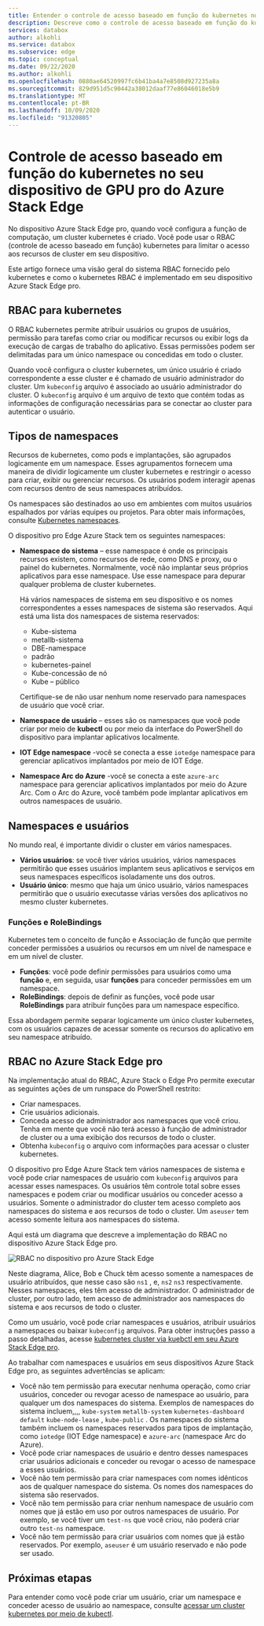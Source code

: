 ```yaml
---
title: Entender o controle de acesso baseado em função do kubernetes no dispositivo pro Edge Azure Stack | Microsoft Docs
description: Descreve como o controle de acesso baseado em função do kubernetes ocorre em um dispositivo pro Azure Stack Edge.
services: databox
author: alkohli
ms.service: databox
ms.subservice: edge
ms.topic: conceptual
ms.date: 09/22/2020
ms.author: alkohli
ms.openlocfilehash: 0880ae64520997fc6b41ba4a7e8508d927235a8a
ms.sourcegitcommit: 829d951d5c90442a38012daaf77e86046018e5b9
ms.translationtype: MT
ms.contentlocale: pt-BR
ms.lasthandoff: 10/09/2020
ms.locfileid: "91320805"
---
```

# <a name="kubernetes-role-based-access-control-on-your-azure-stack-edge-pro-gpu-device"></a>Controle de acesso baseado em função do kubernetes no seu dispositivo de GPU pro do Azure Stack Edge


No dispositivo Azure Stack Edge pro, quando você configura a função de computação, um cluster kubernetes é criado. Você pode usar o RBAC (controle de acesso baseado em função) kubernetes para limitar o acesso aos recursos de cluster em seu dispositivo.

Este artigo fornece uma visão geral do sistema RBAC fornecido pelo kubernetes e como o kubernetes RBAC é implementado em seu dispositivo Azure Stack Edge pro. 

## <a name="rbac-for-kubernetes"></a>RBAC para kubernetes

O RBAC kubernetes permite atribuir usuários ou grupos de usuários, permissão para tarefas como criar ou modificar recursos ou exibir logs da execução de cargas de trabalho do aplicativo. Essas permissões podem ser delimitadas para um único namespace ou concedidas em todo o cluster. 

Quando você configura o cluster kubernetes, um único usuário é criado correspondente a esse cluster e é chamado de usuário administrador do cluster.  Um `kubeconfig` arquivo é associado ao usuário administrador do cluster. O `kubeconfig` arquivo é um arquivo de texto que contém todas as informações de configuração necessárias para se conectar ao cluster para autenticar o usuário.

## <a name="namespaces-types"></a>Tipos de namespaces

Recursos de kubernetes, como pods e implantações, são agrupados logicamente em um namespace. Esses agrupamentos fornecem uma maneira de dividir logicamente um cluster kubernetes e restringir o acesso para criar, exibir ou gerenciar recursos. Os usuários podem interagir apenas com recursos dentro de seus namespaces atribuídos.

Os namespaces são destinados ao uso em ambientes com muitos usuários espalhados por várias equipes ou projetos. Para obter mais informações, consulte [Kubernetes namespaces](https://kubernetes.io/docs/concepts/overview/working-with-objects/namespaces/).

O dispositivo pro Edge Azure Stack tem os seguintes namespaces:

- **Namespace do sistema** – esse namespace é onde os principais recursos existem, como recursos de rede, como DNS e proxy, ou o painel do kubernetes. Normalmente, você não implantar seus próprios aplicativos para esse namespace. Use esse namespace para depurar qualquer problema de cluster kubernetes. 

    Há vários namespaces de sistema em seu dispositivo e os nomes correspondentes a esses namespaces de sistema são reservados. Aqui está uma lista dos namespaces de sistema reservados: 
    - Kube-sistema
    - metallb-sistema
    - DBE-namespace
    - padrão
    - kubernetes-painel
    - Kube-concessão de nó
    - Kube – público


    Certifique-se de não usar nenhum nome reservado para namespaces de usuário que você criar. 
<!--- **default namespace** - This namespace is where pods and deployments are created by default when none is provided and you have admin access to this namespace. When you interact with the Kubernetes API, such as with `kubectl get pods`, the default namespace is used when none is specified.-->

- **Namespace de usuário** – esses são os namespaces que você pode criar por meio de **kubectl** ou por meio da interface do PowerShell do dispositivo para implantar aplicativos localmente.
 
- **IOT Edge namespace** -você se conecta a esse `iotedge` namespace para gerenciar aplicativos implantados por meio de IOT Edge.

- **Namespace Arc do Azure** -você se conecta a este `azure-arc` namespace para gerenciar aplicativos implantados por meio do Azure Arc. Com o Arc do Azure, você também pode implantar aplicativos em outros namespaces de usuário. 

## <a name="namespaces-and-users"></a>Namespaces e usuários

No mundo real, é importante dividir o cluster em vários namespaces. 

- **Vários usuários**: se você tiver vários usuários, vários namespaces permitirão que esses usuários implantem seus aplicativos e serviços em seus namespaces específicos isoladamente uns dos outros. 
- **Usuário único**: mesmo que haja um único usuário, vários namespaces permitirão que o usuário executasse várias versões dos aplicativos no mesmo cluster kubernetes.

### <a name="roles-and-rolebindings"></a>Funções e RoleBindings

Kubernetes tem o conceito de função e Associação de função que permite conceder permissões a usuários ou recursos em um nível de namespace e em um nível de cluster. 

- **Funções**: você pode definir permissões para usuários como uma **função** e, em seguida, usar **funções** para conceder permissões em um namespace. 
- **RoleBindings**: depois de definir as funções, você pode usar **RoleBindings** para atribuir funções para um namespace específico. 

Essa abordagem permite separar logicamente um único cluster kubernetes, com os usuários capazes de acessar somente os recursos do aplicativo em seu namespace atribuído. 

## <a name="rbac-on-azure-stack-edge-pro"></a>RBAC no Azure Stack Edge pro

Na implementação atual do RBAC, Azure Stack o Edge Pro permite executar as seguintes ações de um runspace do PowerShell restrito:

- Criar namespaces.  
- Crie usuários adicionais.
- Conceda acesso de administrador aos namespaces que você criou. Tenha em mente que você não terá acesso à função de administrador de cluster ou a uma exibição dos recursos de todo o cluster.
- Obtenha `kubeconfig` o arquivo com informações para acessar o cluster kubernetes.


O dispositivo pro Edge Azure Stack tem vários namespaces de sistema e você pode criar namespaces de usuário com `kubeconfig` arquivos para acessar esses namespaces. Os usuários têm controle total sobre esses namespaces e podem criar ou modificar usuários ou conceder acesso a usuários. Somente o administrador do cluster tem acesso completo aos namespaces do sistema e aos recursos de todo o cluster. Um `aseuser` tem acesso somente leitura aos namespaces do sistema.

Aqui está um diagrama que descreve a implementação do RBAC no dispositivo Azure Stack Edge pro.

![RBAC no dispositivo pro Azure Stack Edge](./media/azure-stack-edge-gpu-kubernetes-rbac/rbac-view-1.png)

Neste diagrama, Alice, Bob e Chuck têm acesso somente a namespaces de usuário atribuídos, que nesse caso são `ns1` , e, `ns2` `ns3` respectivamente. Nesses namespaces, eles têm acesso de administrador. O administrador de cluster, por outro lado, tem acesso de administrador aos namespaces do sistema e aos recursos de todo o cluster.

Como um usuário, você pode criar namespaces e usuários, atribuir usuários a namespaces ou baixar `kubeconfig` arquivos. Para obter instruções passo a passo detalhadas, acesse [kubernetes cluster via kuebctl em seu Azure Stack Edge pro](azure-stack-edge-gpu-create-kubernetes-cluster.md).


Ao trabalhar com namespaces e usuários em seus dispositivos Azure Stack Edge pro, as seguintes advertências se aplicam:

- Você não tem permissão para executar nenhuma operação, como criar usuários, conceder ou revogar acesso de namespace ao usuário, para qualquer um dos namespaces do sistema. Exemplos de namespaces do sistema incluem,,,, `kube-system` `metallb-system` `kubernetes-dashboard` `default` `kube-node-lease` , `kube-public` . Os namespaces do sistema também incluem os namespaces reservados para tipos de implantação, como `iotedge` (IOT Edge namespace) e `azure-arc` (namespace Arc do Azure).
- Você pode criar namespaces de usuário e dentro desses namespaces criar usuários adicionais e conceder ou revogar o acesso de namespace a esses usuários.
- Você não tem permissão para criar namespaces com nomes idênticos aos de qualquer namespace do sistema. Os nomes dos namespaces do sistema são reservados.  
- Você não tem permissão para criar nenhum namespace de usuário com nomes que já estão em uso por outros namespaces de usuário. Por exemplo, se você tiver um `test-ns` que você criou, não poderá criar outro `test-ns` namespace.
- Você não tem permissão para criar usuários com nomes que já estão reservados. Por exemplo, `aseuser` é um usuário reservado e não pode ser usado.


## <a name="next-steps"></a>Próximas etapas

Para entender como você pode criar um usuário, criar um namespace e conceder acesso de usuário ao namespace, consulte [acessar um cluster kubernetes por meio de kubectl](azure-stack-edge-gpu-create-kubernetes-cluster.md).

